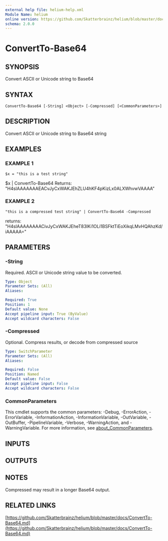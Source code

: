 ```yaml
---
external help file: helium-help.xml
Module Name: helium
online version: https://github.com/Skatterbrainz/helium/blob/master/docs/ConvertTo-Base64.md
schema: 2.0.0
---
```


# ConvertTo-Base64

## SYNOPSIS
Convert ASCII or Unicode string to Base64

## SYNTAX

```
ConvertTo-Base64 [-String] <Object> [-Compressed] [<CommonParameters>]
```

## DESCRIPTION
Convert ASCII or Unicode string to Base64 string

## EXAMPLES

### EXAMPLE 1
```
$x = "this is a test string"
```

$x | ConvertTo-Base64
Returns: "H4sIAAAAAAAEACvJyCxWAKJEhZLU4hKF4pKizLx0ALXWhvwVAAAA"

### EXAMPLE 2
```
"this is a compressed test string" | ConvertTo-Base64 -Compressed
```

returns: "H4sIAAAAAAAACivJyCxWAKJEheT83IKi1OLi1BSFktTiEoXikqLMvHQAhzKd/iAAAAA="

## PARAMETERS

### -String
Required.
ASCII or Unicode string value to be converted.

```yaml
Type: Object
Parameter Sets: (All)
Aliases:

Required: True
Position: 1
Default value: None
Accept pipeline input: True (ByValue)
Accept wildcard characters: False
```

### -Compressed
Optional.
Compress results, or decode from compressed source

```yaml
Type: SwitchParameter
Parameter Sets: (All)
Aliases:

Required: False
Position: Named
Default value: False
Accept pipeline input: False
Accept wildcard characters: False
```

### CommonParameters
This cmdlet supports the common parameters: -Debug, -ErrorAction, -ErrorVariable, -InformationAction, -InformationVariable, -OutVariable, -OutBuffer, -PipelineVariable, -Verbose, -WarningAction, and -WarningVariable. For more information, see [about_CommonParameters](http://go.microsoft.com/fwlink/?LinkID=113216).

## INPUTS

## OUTPUTS

## NOTES
Compressed may result in a longer Base64 output.

## RELATED LINKS

[https://github.com/Skatterbrainz/helium/blob/master/docs/ConvertTo-Base64.md](https://github.com/Skatterbrainz/helium/blob/master/docs/ConvertTo-Base64.md)

